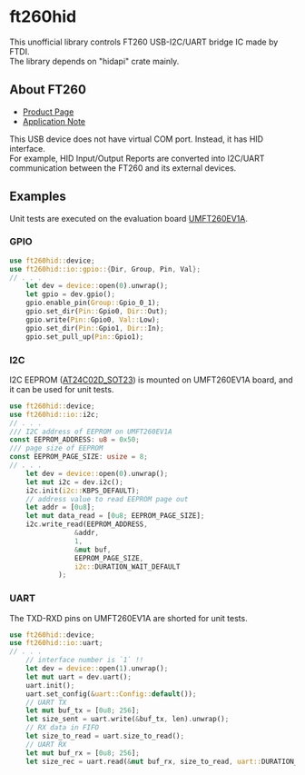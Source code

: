 # ft260hid

This unofficial library controls FT260 USB-I2C/UART bridge IC made by FTDI.  
The library depends on "hidapi" crate mainly.

## About FT260

- [Product Page](https://ftdichip.com/products/ft260q/)
- [Application Note](https://ftdichip.com/wp-content/uploads/2020/07/AN_394_User_Guide_for_FT260.pdf)

This USB device does not have virtual COM port. Instead, it has HID interface.  
For example, HID Input/Output Reports are converted into I2C/UART communication between the FT260 and its external devices.

## Examples

Unit tests are executed on the evaluation board [UMFT260EV1A](https://ftdichip.com/products/umft260ev1a/).

### GPIO

```rust
use ft260hid::device;
use ft260hid::io::gpio::{Dir, Group, Pin, Val};
// . . .
    let dev = device::open(0).unwrap();
    let gpio = dev.gpio();
    gpio.enable_pin(Group::Gpio_0_1);
    gpio.set_dir(Pin::Gpio0, Dir::Out);
    gpio.write(Pin::Gpio0, Val::Low);
    gpio.set_dir(Pin::Gpio1, Dir::In);
    gpio.set_pull_up(Pin::Gpio1);
```

### I2C

I2C EEPROM ([AT24C02D_SOT23](https://ww1.microchip.com/downloads/en/DeviceDoc/AT24C01D-AT24C02D-I2C-Compatible-Two-Wire-Serial-EEPROM-1Kbit-2Kbit-20006100A.pdf)) is mounted on UMFT260EV1A board,
 and it can be used for unit tests.

```rust
use ft260hid::device;
use ft260hid::io::i2c;
// . . .
/// I2C address of EEPROM on UMFT260EV1A
const EEPROM_ADDRESS: u8 = 0x50;
/// page size of EEPROM
const EEPROM_PAGE_SIZE: usize = 8;
// . . .
    let dev = device::open(0).unwrap();
    let mut i2c = dev.i2c();
    i2c.init(i2c::KBPS_DEFAULT);
    // address value to read EEPROM page out
    let addr = [0u8];
    let mut data_read = [0u8; EEPROM_PAGE_SIZE];
    i2c.write_read(EEPROM_ADDRESS,
                &addr,
                1,
                &mut buf,
                EEPROM_PAGE_SIZE,
                i2c::DURATION_WAIT_DEFAULT
            );
```

### UART

The TXD-RXD pins on UMFT260EV1A are shorted for unit tests.

```rust
use ft260hid::device;
use ft260hid::io::uart;
// . . .
    // interface number is `1` !!
    let dev = device::open(1).unwrap();
    let mut uart = dev.uart();
    uart.init();
    uart.set_config(&uart::Config::default());
    // UART TX
    let mut buf_tx = [0u8; 256];
    let size_sent = uart.write(&buf_tx, len).unwrap();
    // RX data in FIFO
    let size_to_read = uart.size_to_read();
    // UART RX
    let mut buf_rx = [0u8; 256];
    let size_rec = uart.read(&mut buf_rx, size_to_read, uart::DURATION_WAIT_DEFAULT).unwrap();
```


